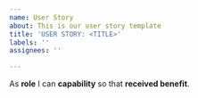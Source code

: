 ```yaml
---
name: User Story
about: This is our user story template
title: 'USER STORY: <TITLE>'
labels: ''
assignees: ''

---
```


As **role** I can **capability** so that **received benefit**.
